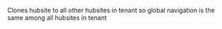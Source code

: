 Clones hubsite to all other hubsites in tenant so global navigation is the same among all hubsites in tenant
